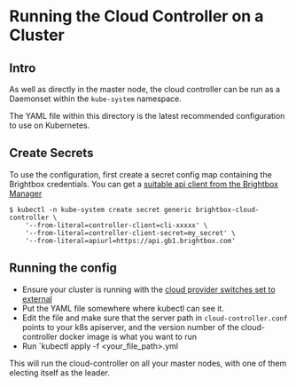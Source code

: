 # Running the Cloud Controller on a Cluster

## Intro
As well as directly in the master node, the cloud controller can be run
as a Daemonset within the `kube-system` namespace.

The YAML file within this directory is the latest recommended
configuration to use on Kubernetes.

## Create Secrets
To use the configuration, first create a secret config map containing
the Brightbox credentials. You can get a
[suitable api client from the Brightbox Manager](https://www.brightbox.com/docs/guides/manager/api-clients/)

```
$ kubectl -n kube-system create secret generic brightbox-cloud-controller \
    '--from-literal=controller-client=cli-xxxxx' \
    '--from-literal=controller-client-secret=my_secret' \
    '--from-literal=apiurl=https://api.gb1.brightbox.com'
```

## Running the config
- Ensure your cluster is running with the [cloud provider switches set to external](https://kubernetes.io/docs/tasks/administer-cluster/running-cloud-controller/#administration)
- Put the YAML file somewhere where kubectl can see it.
- Edit the file and make sure that the server path in `cloud-controller.conf` points to your k8s apiserver, and the version number of the cloud-controller docker image is what you want to run
- Run `kubectl apply -f <your_file_path>.yml

This will run the cloud-controller on all your master nodes, with one
of them electing itself as the leader.
